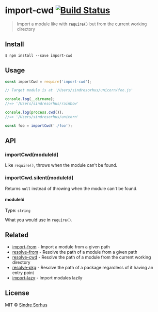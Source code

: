 # import-cwd [![Build Status](https://travis-ci.org/sindresorhus/import-cwd.svg?branch=master)](https://travis-ci.org/sindresorhus/import-cwd)

> Import a module like with [`require()`](https://nodejs.org/api/globals.html#globals_require) but from the current working directory


## Install

```
$ npm install --save import-cwd
```


## Usage

```js
const importCwd = require('import-cwd');

// Target module is at '/Users/sindresorhus/unicorn/foo.js'

console.log(__dirname);
//=> '/Users/sindresorhus/rainbow'

console.log(process.cwd());
//=> '/Users/sindresorhus/unicorn'

const foo = importCwd('./foo');
```


## API

### importCwd(moduleId)

Like `require()`, throws when the module can't be found.

### importCwd.silent(moduleId)

Returns `null` instead of throwing when the module can't be found.

#### moduleId

Type: `string`

What you would use in `require()`.


## Related

- [import-from](https://github.com/sindresorhus/import-from) - Import a module from a given path
- [resolve-from](https://github.com/sindresorhus/resolve-from) - Resolve the path of a module from a given path
- [resolve-cwd](https://github.com/sindresorhus/resolve-cwd) - Resolve the path of a module from the current working directory
- [resolve-pkg](https://github.com/sindresorhus/resolve-pkg) - Resolve the path of a package regardless of it having an entry point
- [import-lazy](https://github.com/sindresorhus/import-lazy) - Import modules lazily


## License

MIT © [Sindre Sorhus](https://sindresorhus.com)
